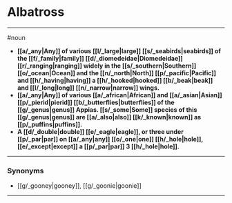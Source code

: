 # Albatross
---
#noun
- **[[a/_any|Any]] of various [[l/_large|large]] [[s/_seabirds|seabirds]] of the [[f/_family|family]] [[d/_diomedeidae|Diomedeidae]] [[r/_ranging|ranging]] widely in the [[s/_southern|Southern]] [[o/_ocean|Ocean]] and the [[n/_north|North]] [[p/_pacific|Pacific]] and [[h/_having|having]] a [[h/_hooked|hooked]] [[b/_beak|beak]] and [[l/_long|long]] [[n/_narrow|narrow]] wings.**
- **[[a/_any|Any]] of various [[a/_african|African]] and [[a/_asian|Asian]] [[p/_pierid|pierid]] [[b/_butterflies|butterflies]] of the [[g/_genus|genus]] Appias. [[s/_some|Some]] species of this [[g/_genus|genus]] are [[a/_also|also]] [[k/_known|known]] as [[p/_puffins|puffins]].**
- **A [[d/_double|double]] [[e/_eagle|eagle]], or three under [[p/_par|par]] on [[a/_any|any]] [[o/_one|one]] [[h/_hole|hole]], [[e/_except|except]] a [[p/_par|par]] 3 [[h/_hole|hole]].**
---
### Synonyms
- [[g/_gooney|gooney]], [[g/_goonie|goonie]]
---
